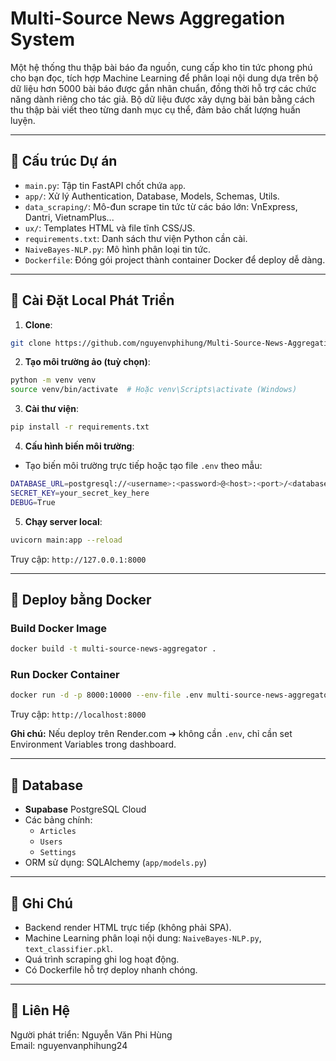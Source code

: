 # Multi-Source News Aggregation System

Một hệ thống thu thập bài báo đa nguồn, cung cấp kho tin tức phong phú cho bạn đọc, tích hợp Machine Learning để phân loại nội dung dựa trên bộ dữ liệu hơn 5000 bài báo được gắn nhãn chuẩn, đồng thời hỗ trợ các chức năng dành riêng cho tác giả. Bộ dữ liệu được xây dựng bài bản bằng cách thu thập bài viết theo từng danh mục cụ thể, đảm bảo chất lượng huấn luyện.

---

## 🔹 Cấu trúc Dự án

- `main.py`: Tập tin FastAPI chốt chứa `app`.
- `app/`: Xử lý Authentication, Database, Models, Schemas, Utils.
- `data_scraping/`: Mô-đun scrape tin tức từ các báo lớn: VnExpress, Dantri, VietnamPlus...
- `ux/`: Templates HTML và file tĩnh CSS/JS.
- `requirements.txt`: Danh sách thư viện Python cần cài.
- `NaiveBayes-NLP.py`: Mô hình phân loại tin tức.
- `Dockerfile`: Đóng gói project thành container Docker để deploy dễ dàng.

---

## 🔹 Cài Đặt Local Phát Triển

1. **Clone**:
```bash
git clone https://github.com/nguyenvphihung/Multi-Source-News-Aggregation-System.git
```

2. **Tạo môi trường ảo (tuỳ chọn)**:
```bash
python -m venv venv
source venv/bin/activate  # Hoặc venv\Scripts\activate (Windows)
```

3. **Cài thư viện**:
```bash
pip install -r requirements.txt
```

4. **Cấu hình biến môi trường**:
- Tạo biến môi trường trực tiếp hoặc tạo file `.env` theo mẫu:
```bash
DATABASE_URL=postgresql://<username>:<password>@<host>:<port>/<database>
SECRET_KEY=your_secret_key_here
DEBUG=True
```

5. **Chạy server local**:
```bash
uvicorn main:app --reload
```

Truy cập: `http://127.0.0.1:8000`

---

## 🔹 Deploy bằng Docker

### Build Docker Image
```bash
docker build -t multi-source-news-aggregator .
```

### Run Docker Container
```bash
docker run -d -p 8000:10000 --env-file .env multi-source-news-aggregator
```

Truy cập: `http://localhost:8000`

**Ghi chú:** Nếu deploy trên Render.com ➔ không cần `.env`, chỉ cần set Environment Variables trong dashboard.

---

## 🔹 Database

- **Supabase** PostgreSQL Cloud
- Các bảng chính:
  - `Articles`
  - `Users`
  - `Settings`
- ORM sử dụng: SQLAlchemy (`app/models.py`)

---

## 🔹 Ghi Chú

- Backend render HTML trực tiếp (không phải SPA).
- Machine Learning phân loại nội dung: `NaiveBayes-NLP.py`, `text_classifier.pkl`.
- Quá trình scraping ghi log hoạt động.
- Có Dockerfile hỗ trợ deploy nhanh chóng.

---

## 🔹 Liên Hệ

Người phát triển: Nguyễn Văn Phi Hùng  
Email: nguyenvanphihung24